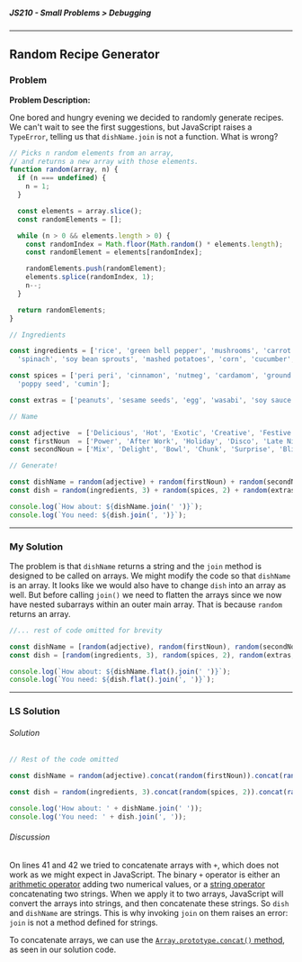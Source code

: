 ##### JS210 - Small Problems > Debugging

---

## Random Recipe Generator

### Problem

**Problem Description:**

One bored and hungry evening we decided to randomly generate recipes. We can't wait to see the first suggestions, but JavaScript raises a `TypeError`, telling us that `dishName.join` is not a function. What is wrong?  

```javascript
// Picks n random elements from an array,
// and returns a new array with those elements.
function random(array, n) {
  if (n === undefined) {
    n = 1;
  }

  const elements = array.slice();
  const randomElements = [];

  while (n > 0 && elements.length > 0) {
    const randomIndex = Math.floor(Math.random() * elements.length);
    const randomElement = elements[randomIndex];

    randomElements.push(randomElement);
    elements.splice(randomIndex, 1);
    n--;
  }

  return randomElements;
}

// Ingredients

const ingredients = ['rice', 'green bell pepper', 'mushrooms', 'carrot', 'kebab',
  'spinach', 'soy bean sprouts', 'mashed potatoes', 'corn', 'cucumber', 'peas'];

const spices = ['peri peri', 'cinnamon', 'nutmeg', 'cardamom', 'ground ginger',
  'poppy seed', 'cumin'];

const extras = ['peanuts', 'sesame seeds', 'egg', 'wasabi', 'soy sauce'];

// Name

const adjective  = ['Delicious', 'Hot', 'Exotic', 'Creative', 'Festive', 'Dark'];
const firstNoun  = ['Power', 'After Work', 'Holiday', 'Disco', 'Late Night'];
const secondNoun = ['Mix', 'Delight', 'Bowl', 'Chunk', 'Surprise', 'Bliss'];

// Generate!

const dishName = random(adjective) + random(firstNoun) + random(secondNoun);
const dish = random(ingredients, 3) + random(spices, 2) + random(extras, 1);

console.log(`How about: ${dishName.join(' ')}`);
console.log(`You need: ${dish.join(', ')}`);
```

---

### My Solution

The problem is that `dishName` returns a string and the `join` method is designed to be called on arrays. We might modify the code so that `dishName` is an array. It looks like we would also have to change `dish` into an array as well. But before calling `join()` we need to flatten the arrays since we now have nested subarrays within an outer main array. That is because `random` returns an array.

```javascript
//... rest of code omitted for brevity

const dishName = [random(adjective), random(firstNoun), random(secondNoun)];
const dish = [random(ingredients, 3), random(spices, 2), random(extras, 1)];

console.log(`How about: ${dishName.flat().join(' ')}`);
console.log(`You need: ${dish.flat().join(', ')}`);
```

---

### LS Solution

###### Solution

```javascript
// Rest of the code omitted

const dishName = random(adjective).concat(random(firstNoun)).concat(random(secondNoun));

const dish = random(ingredients, 3).concat(random(spices, 2)).concat(random(extras, 1));

console.log('How about: ' + dishName.join(' '));
console.log('You need: ' + dish.join(', '));
```

###### Discussion

On lines 41 and 42 we tried to concatenate arrays with `+`, which does not work as we might expect in JavaScript. The binary `+` operator is either an [arithmetic operator](https://developer.mozilla.org/en-US/docs/Web/JavaScript/Guide/Expressions_and_Operators#Arithmetic) adding two numerical values, or a [string operator](https://developer.mozilla.org/en-US/docs/Web/JavaScript/Guide/Expressions_and_Operators#String) concatenating two strings. When we apply it to two arrays, JavaScript will convert the arrays into strings, and then concatenate these strings. So `dish` and `dishName` are strings. This is why invoking `join` on them raises an error: `join` is not a method defined for strings.  

To concatenate arrays, we can use the [`Array.prototype.concat()` method](https://developer.mozilla.org/en-US/docs/Web/JavaScript/Reference/Global_Objects/Array/concat), as seen in our solution code.